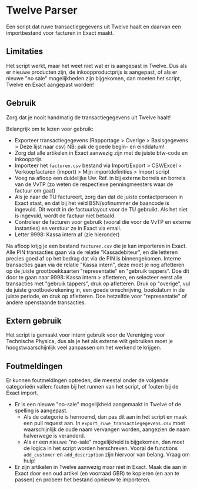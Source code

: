 # Twelve Parser

Een script dat ruwe transactiegegevens uit Twelve haalt en daarvan een
importbestand voor facturen in Exact maakt.

## Limitaties

Het script werkt, maar het weet niet wat er is aangepast in Twelve. Dus als er
nieuwe producten zijn, de inkoopproductprijs is aangepast, of als er nieuwe "no
sale" mogelijkheden zijn bijgekomen, dan moeten het script, Twelve en Exact
aangepast worden!

## Gebruik

Zorg dat je nooit handmatig de transactiegegevens uit Twelve haalt!

Belangrijk om te lezen voor gebruik:

- Exporteer transactiegegevens (Rapportage > Overige > Basisgegevens > Deze
  lijst naar csv) NB: pak de goede begin- en einddatum!
- Zorg dat alle artikelen in Exact aanwezig zijn met de juiste btw-code en
  inkoopprijs
- Importeer het `facturen.csv` bestand via Import/Export > CSV/Excel >
  Verkoopfacturen (import) > Mijn importdefinities > Import script
- Voeg na afloop een duidelijke Uw. Ref. in bij externe borrels en borrels van
  de VvTP (zo weten de respectieve penningmeesters waar de factuur om gaat)
- Als je naar de TU factureert, zorg dan dat de juiste contactpersoon in Exact
  staat, en dat bij het veld BSN/sofinummer de baancode is ingevuld. Dit wordt
  in de factuurlayout voor de TU gebruikt. Als het niet is ingevuld, wordt de
  factuur niet betaald.
- Controleer de facturen voor gebruik (vooral die voor de VvTP en externe
  instanties) en verstuur ze in Exact via email.
- Letter 9998: Kassa intern af (zie hieronder)

Na afloop krijg je een bestand `facturen.csv` die je kan importeren in Exact.
Alle PIN transacties gaan via de relatie "Kassadebiteur", en die letteren
precies goed af op het bedrag dat via de PIN is binnengekomen. Interne
transacties gaan via de relatie "Kassa intern", deze moet je nog afletteren op
de juiste grootboekkaarten "representatie" en "gebruik tappers". Doe dit door
te gaan naar 9998: Kassa intern > afletteren, en selecteer eerst alle
transacties met "gebruik tappers", druk op afletteren. Druk op "overige", vul
de juiste grootboekrekening in, een goede omschrijving, boekdatum in de juiste
periode, en druk op afletteren. Doe hetzelfde voor "representatie" of andere
openstaande transacties.

## Extern gebruik

Het script is gemaakt voor intern gebruik voor de Vereniging voor Technische
Physica, dus als je het als externe wilt gebruiken moet je hoogstwaarschijnlijk
veel aanpassen om het werkend te krijgen.

## Foutmeldingen

Er kunnen foutmeldingen optreden, die meestal onder de volgende categorieën
vallen: fouten bij het runnen van het script, of fouten bij de Exact import.

- Er is een nieuwe "no-sale" mogelijkheid aangemaakt in Twelve of de spelling
  is aangepast.
  - Als de categorie is hernoemd, dan pas dit aan in het script en maak een
    pull request aan. In `export_ruwe_transactiegegevens.csv` moet
    waarschijnlijk de oude naam vervangen worden, aangezien de naam halverwege
    is veranderd.
  - Als er een nieuwe "no-sale" mogelijkheid is bijgekomen, dan moet de logica
    in het script worden herschreven. Vooral de functions `add_customer` en
    `add_description` zijn hiervoor van belang. Vraag om hulp!
- Er zijn artikelen in Twelve aanwezig maar niet in Exact. Maak die aan in
  Exact door een oud artikel (en voorraad GBR) te kopieren (en aan te passen)
  en probeer het bestand opnieuw te importeren.
